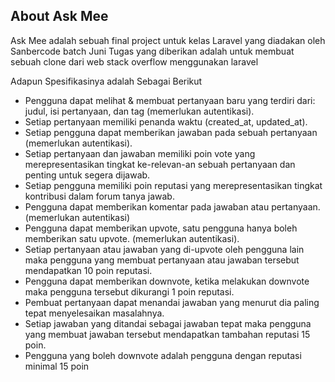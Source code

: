 ## About Ask Mee

Ask Mee adalah sebuah final project untuk kelas Laravel yang diadakan oleh Sanbercode batch Juni
Tugas yang diberikan adalah untuk membuat sebuah clone dari web stack overflow menggunakan laravel

Adapun Spesifikasinya adalah Sebagai Berikut
- Pengguna dapat melihat & membuat pertanyaan baru yang terdiri dari: judul, isi pertanyaan, dan tag (memerlukan autentikasi).
- Setiap pertanyaan memiliki penanda waktu (created_at, updated_at).
- Setiap pengguna dapat memberikan jawaban pada sebuah pertanyaan (memerlukan autentikasi).
- Setiap pertanyaan dan jawaban memiliki poin vote yang merepresentasikan tingkat ke-relevan-an sebuah pertanyaan dan penting untuk segera dijawab. 
- Setiap pengguna memiliki poin reputasi yang merepresentasikan tingkat kontribusi dalam forum tanya jawab. 
- Pengguna dapat memberikan komentar pada jawaban atau pertanyaan. (memerlukan autentikasi)
- Pengguna dapat memberikan upvote, satu pengguna hanya boleh memberikan satu upvote. (memerlukan autentikasi).
- Setiap pertanyaan atau jawaban yang di-upvote oleh pengguna lain maka pengguna yang membuat pertanyaan atau jawaban tersebut mendapatkan 10 poin reputasi. 
- Pengguna dapat memberikan downvote, ketika melakukan downvote maka pengguna tersebut dikurangi 1 poin reputasi. 
- Pembuat pertanyaan dapat menandai jawaban yang menurut dia paling tepat menyelesaikan masalahnya. 
- Setiap jawaban yang ditandai sebagai jawaban tepat maka pengguna yang membuat jawaban tersebut mendapatkan tambahan reputasi 15 poin.
- Pengguna yang boleh downvote adalah pengguna dengan reputasi minimal 15 poin
